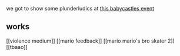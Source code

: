 we got to show some plunderludics at [this babycastles event](https://www.instagram.com/p/Clh1jzxNE2X/)

## works
[[violence medium]]
[[mario feedback]]
[[mario mario's bro skater 2]]
[[tbaao]]
